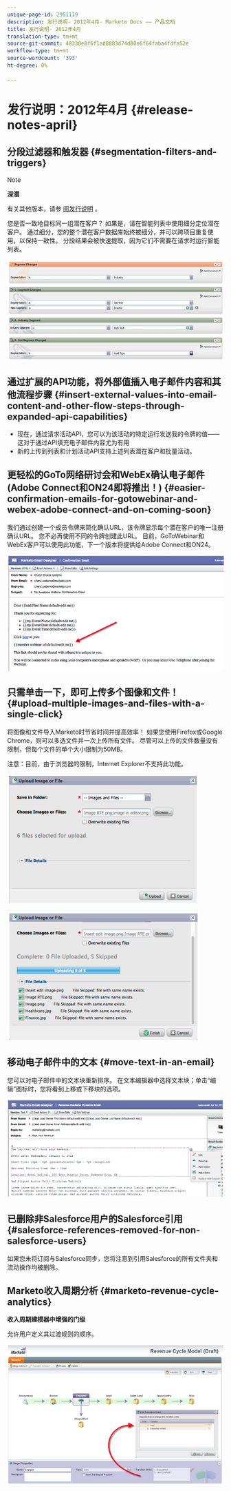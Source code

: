 ```yaml
---
unique-page-id: 2951119
description: 发行说明- 2012年4月- Marketo Docs —— 产品文档
title: 发行说明- 2012年4月
translation-type: tm+mt
source-git-commit: 48330e8f6f1ad8883d74d80e6f64faba4fdfa52e
workflow-type: tm+mt
source-wordcount: '393'
ht-degree: 0%

---
```



# 发行说明：2012年4月 {#release-notes-april}

## 分段过滤器和触发器 {#segmentation-filters-and-triggers}

>[!NOTE]
>
>**深潜**
>
>有关其他版本，请参 [阅发行说明](http://docs.marketo.com/display/docs/release+notes) 。

您是否一致地目标同一组潜在客户？ 如果是，请在智能列表中使用细分定位潜在客户。 通过细分，您的整个潜在客户数据库始终被细分，并可以跨项目重复使用，以保持一致性。 分段结果会被快速提取，因为它们不需要在请求时运行智能列表。

![](assets/image2014-9-23-10-3a3-3a57.png)

## 通过扩展的API功能，将外部值插入电子邮件内容和其他流程步骤 {#insert-external-values-into-email-content-and-other-flow-steps-through-expanded-api-capabilities}

* 现在，通过请求活动API，您可以为该活动的特定运行发送我的令牌的值——这对于通过API填充电子邮件内容尤为有用
* 新的上传到列表和计划活动API支持上述列表潜在客户和批量活动。

## 更轻松的GoTo网络研讨会和WebEx确认电子邮件(Adobe Connect和ON24即将推出！) {#easier-confirmation-emails-for-gotowebinar-and-webex-adobe-connect-and-on-coming-soon}

我们通过创建一个成员令牌来简化确认URL，该令牌显示每个潜在客户的唯一注册确认URL。 您不必再使用不同的令牌创建此URL。 目前，GoToWebinar和WebEx客户可以使用此功能，下一个版本将提供给Adobe Connect和ON24。

![](assets/image2014-9-23-10-3a4-3a18.png)

## 只需单击一下，即可上传多个图像和文件！ {#upload-multiple-images-and-files-with-a-single-click}

将图像和文件导入Marketo时节省时间并提高效率！ 如果您使用Firefox或Google Chrome，则可以多选文件并一次上传所有文件。 尽管可以上传的文件数量没有限制，但每个文件的单个大小限制为50MB。

注意：目前，由于浏览器的限制，Internet Explorer不支持此功能。

![](assets/image2014-9-23-10-3a4-3a32.png)

![](assets/image2014-9-23-10-3a4-3a46.png)

## 移动电子邮件中的文本 {#move-text-in-an-email}

您可以对电子邮件中的文本块重新排序。 在文本编辑器中选择文本块；单击“编辑”图标时，您将看到上移或下移块的选项。

![](assets/image2014-9-23-10-3a5-3a1.png)

## 已删除非Salesforce用户的Salesforce引用 {#salesforce-references-removed-for-non-salesforce-users}

如果您未将订阅与Salesforce同步，您将注意到引用Salesforce的所有文件夹和流动操作均被删除。

## Marketo收入周期分析 {#marketo-revenue-cycle-analytics}

**收入周期建模器中增强的门级**

允许用户定义其过渡规则的顺序。

![](assets/image2014-9-23-10-3a5-3a17.png)

